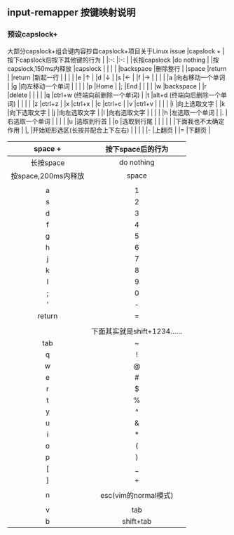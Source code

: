 ## **input-remapper 按键映射说明**
### 预设capslock+
大部分capslock+组合键内容抄自capslock+项目关于Linux issue
|capslock +             |按下capslock后按下其他键的行为     |
|:-:                    |:-:                                |
|长按capslock           |do nothing                         |
|按capslock,150ms内释放 |capslock                           |
|                       |                                   |
|backspace              |删除整行                           |
|space                  |return                             |
|return                 |新起一行                           |
|                       |                                   |
|e                      |↑                                  |
|d                      |↓                                  |
|s                      |←                                  |
|f                      |→                                  |
|                       |                                   |
|a                      |向右移动一个单词                   |
|g                      |向左移动一个单词                   |
|                       |                                   |
|p                      |Home                               |
|;                      |End                                |
|                       |                                   |
|w                      |backspace                          |
|r                      |delete                             |
|                       |                                   |
|q                      |ctrl+w (终端向前删除一个单词)      |
|t                      |alt+d (终端向后删除一个单词)       |
|                       |                                   |
|z                      |ctrl+z                             |
|x                      |ctrl+x                             |
|c                      |ctrl+c                             |
|v                      |ctrl+v                             |
|                       |                                   |
|i                      |向上选取文字                       |
|k                      |向下选取文字                       |
|j                      |向左选取文字                       |
|l                      |向右选取文字                       |
|                       |                                   |
|h                      |左选取一个单词                     |
|.                      |右选取一个单词                     |
|                       |                                   |
|u                      |选取到行首                         |
|o                      |选取到行尾                         |
|                       |                                   |
|                       |下面我也不太确定作用               |
|,                      |开始矩形选区(长按并配合上下左右)   |
|                       |                                   |
|-                      |上翻页                             |
|=                      |下翻页                             |

|space +                |按下space后的行为                  |
|:-:                    |:-:                                |
|长按space              |do nothing                         |
|按space,200ms内释放    |space                              |
|                       |                                   |
|a                      |1                                  |
|s                      |2                                  |
|d                      |3                                  |
|f                      |4                                  |
|g                      |5                                  |
|h                      |6                                  |
|j                      |7                                  |
|k                      |8                                  |
|l                      |9                                  |
|;                      |0                                  |
|'                      |-                                  |
|return                 |=                                  |
|                       |                                   |
|                       |下面其实就是shift+1234……           |
|tab                    |~                                  |
|q                      |!                                  |
|w                      |@                                  |
|e                      |#                                  |
|r                      |$                                  |
|t                      |%                                  |
|y                      |^                                  |
|u                      |&                                  |
|i                      |*                                  |
|o                      |(                                  |
|p                      |)                                  |
|[                      |_                                  |
|]                      |+                                  |
|                       |                                   |
|n                      |esc(vim的normal模式)               |
|                       |                                   |
|v                      |tab                                |
|b                      |shift+tab                          |
